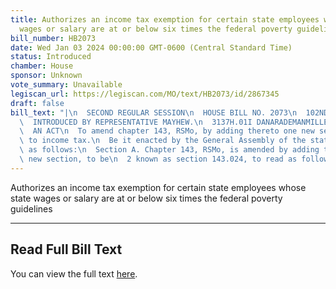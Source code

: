 ```yaml
---
title: Authorizes an income tax exemption for certain state employees whose state
  wages or salary are at or below six times the federal poverty guidelines
bill_number: HB2073
date: Wed Jan 03 2024 00:00:00 GMT-0600 (Central Standard Time)
status: Introduced
chamber: House
sponsor: Unknown
vote_summary: Unavailable
legiscan_url: https://legiscan.com/MO/text/HB2073/id/2867345
draft: false
bill_text: "|\n  SECOND REGULAR SESSION\n  HOUSE BILL NO. 2073\n  102ND GENERAL ASSEMBLY\n\
  \  INTRODUCED BY REPRESENTATIVE MAYHEW.\n  3137H.01I DANARADEMANMILLER,ChiefClerk\n\
  \  AN ACT\n  To amend chapter 143, RSMo, by adding thereto one new section relating\
  \ to income tax.\n  Be it enacted by the General Assembly of the state of Missouri,\
  \ as follows:\n  Section A. Chapter 143, RSMo, is amended by adding thereto one\
  \ new section, to be\n  2 known as section 143.024, to read as follows:"
---
```

Authorizes an income tax exemption for certain state employees whose state wages or salary are at or below six times the federal poverty guidelines

---

## Read Full Bill Text

You can view the full text [here](https://legiscan.com/MO/text/HB2073/id/2867345).
